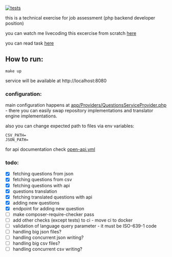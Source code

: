 [![tests](https://github.com/belamov/challenge_questions/actions/workflows/main.yml/badge.svg)](https://github.com/belamov/challenge_questions/actions/workflows/main.yml)

this is a technical exercise for job assessment (php backend developer position)

you can watch me livecoding this excercise from scratch [here](https://www.youtube.com/watch?v=T0CjQw54tP0)

you can read task [here](task.md)

## How to run:

```shell
make up
```

service will be available at http://localhost:8080

### configuration:

main configuration happens at [app/Providers/QuestionsServiceProvider.php](app/Providers/QuestionsServiceProvider.php) -
there you can easily swap repository implementations and translator engine implementations.

also you can change expected path to files via env variables:

```dotenv
CSV_PATH=
JSON_PATH=
```

for api documentation check [open-api.yml](open-api.yaml)

### todo:

- [x] fetching questions from json
- [x] fetching questions from csv
- [x] fetching questions with api
- [x] questions translation
- [x] fetching translated questions with api
- [x] adding new questions
- [x] endpoint for adding new question
- [ ] make composer-require-checker pass
- [ ] add other checks (except tests) to ci - move ci to docker
- [ ] validation of language query parameter - it must be ISO-639-1 code
- [ ] handling big json files?
- [ ] handling concurrent json writing?
- [ ] handling big csv files?
- [ ] handling concurrent csv writing?
